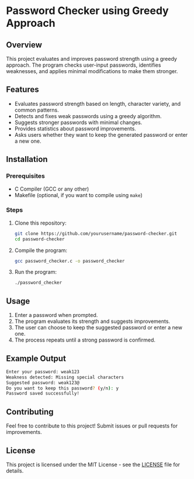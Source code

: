 # Password Checker using Greedy Approach

## Overview
This project evaluates and improves password strength using a greedy approach. The program checks user-input passwords, identifies weaknesses, and applies minimal modifications to make them stronger.

## Features
- Evaluates password strength based on length, character variety, and common patterns.
- Detects and fixes weak passwords using a greedy algorithm.
- Suggests stronger passwords with minimal changes.
- Provides statistics about password improvements.
- Asks users whether they want to keep the generated password or enter a new one.

## Installation

### Prerequisites
- C Compiler (GCC or any other)
- Makefile (optional, if you want to compile using `make`)

### Steps
1. Clone this repository:
   ```sh
   git clone https://github.com/yourusername/password-checker.git
   cd password-checker
   ```

2. Compile the program:
   ```sh
   gcc password_checker.c -o password_checker
   ```

3. Run the program:
   ```sh
   ./password_checker
   ```

## Usage
1. Enter a password when prompted.
2. The program evaluates its strength and suggests improvements.
3. The user can choose to keep the suggested password or enter a new one.
4. The process repeats until a strong password is confirmed.

## Example Output
```sh
Enter your password: weak123
Weakness detected: Missing special characters
Suggested password: weak123@
Do you want to keep this password? (y/n): y
Password saved successfully!
```

## Contributing
Feel free to contribute to this project! Submit issues or pull requests for improvements.

## License
This project is licensed under the MIT License - see the [LICENSE](LICENSE) file for details.

